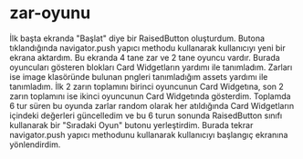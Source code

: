 # zar-oyunu

İlk başta ekranda "Başlat" diye bir RaisedButton oluşturdum. Butona tıklandığında navigator.push yapıcı methodu kullanarak kullanıcıyı yeni bir ekrana aktardım. Bu ekranda 4 tane zar ve 2 tane oyuncu vardır. Burada oyuncuları gösteren blokları Card Widgetların yardımı ile tanımladım. Zarları ise image klasöründe bulunan pngleri tanımladığım assets yardımı ile tanımladım. İlk 2 zarın toplamını birinci oyuncunun Card Widgetına, son 2 zarın toplamını ise ikinci oyuncunun Card Widgetında gösterdim. Toplamda 6 tur süren bu oyunda zarlar random olarak her atıldığında Card Widgetların içindeki değerleri güncelledim ve bu 6 turun sonunda RaisedButton sınıfı kullanarak bir "Sıradaki Oyun" butonu yerleştirdim. Burada tekrar navigator.push yapıcı methodunu kullanarak kullanıcıyı başlangıç ekranına yönlendirdim.
